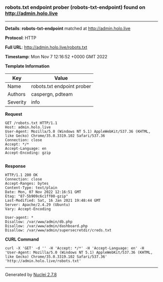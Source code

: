 ### robots.txt endpoint prober (robots-txt-endpoint) found on http://admin.holo.live
---
**Details**: **robots-txt-endpoint**  matched at http://admin.holo.live

**Protocol**: HTTP

**Full URL**: http://admin.holo.live/robots.txt

**Timestamp**: Mon Nov 7 12:16:52 +0000 GMT 2022

**Template Information**

| Key | Value |
|---|---|
| Name | robots.txt endpoint prober |
| Authors | caspergn, pdteam |
| Severity | info |

**Request**
```http
GET /robots.txt HTTP/1.1
Host: admin.holo.live
User-Agent: Mozilla/5.0 (Windows NT 5.1) AppleWebKit/537.36 (KHTML, like Gecko) Chrome/35.0.3319.102 Safari/537.36
Connection: close
Accept: */*
Accept-Language: en
Accept-Encoding: gzip


```

**Response**
```http
HTTP/1.1 200 OK
Connection: close
Accept-Ranges: bytes
Content-Type: text/plain
Date: Mon, 07 Nov 2022 12:16:51 GMT
Etag: "87-5b909c6c1ff00-gzip"
Last-Modified: Sat, 16 Jan 2021 19:48:44 GMT
Server: Apache/2.4.29 (Ubuntu)
Vary: Accept-Encoding

User-agent: *
Disallow: /var/www/admin/db.php
Disallow: /var/www/admin/dashboard.php
Disallow: /var/www/admin/supersecretdir/creds.txt

```


**CURL Command**
```
curl -X 'GET' -d '' -H 'Accept: */*' -H 'Accept-Language: en' -H 'User-Agent: Mozilla/5.0 (Windows NT 5.1) AppleWebKit/537.36 (KHTML, like Gecko) Chrome/35.0.3319.102 Safari/537.36' 'http://admin.holo.live/robots.txt'
```
---
Generated by [Nuclei 2.7.8](https://github.com/projectdiscovery/nuclei)